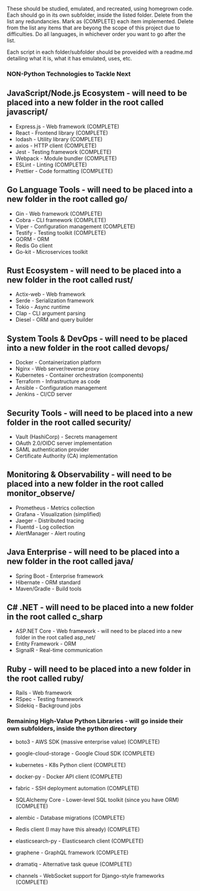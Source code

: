 These should be studied, emulated, and recreated, using homegrown code.
Each should go in its own subfolder, inside the listed folder. 
Delete from the list any redundancies. 
Mark as (COMPLETE) each item implemented. 
Delete from the list any items that are beyong the scope of this project due to difficulties.
Do all languages, in whichever order you want to go after the list.

Each script in each folder/subfolder should be proveided with a readme.md detailing what it is, what it has emulated, uses, etc.

### NON-Python Technologies to Tackle Next

## JavaScript/Node.js Ecosystem - will need to be placed into a new folder in the root called javascript/
- Express.js - Web framework (COMPLETE)
- React - Frontend library (COMPLETE)
- lodash - Utility library (COMPLETE)
- axios - HTTP client (COMPLETE)
- Jest - Testing framework (COMPLETE)
- Webpack - Module bundler (COMPLETE)
- ESLint - Linting (COMPLETE)
- Prettier - Code formatting (COMPLETE)

## Go Language Tools - will need to be placed into a new folder in the root called go/
- Gin - Web framework (COMPLETE)
- Cobra - CLI framework (COMPLETE)
- Viper - Configuration management (COMPLETE)
- Testify - Testing toolkit (COMPLETE)
- GORM - ORM
- Redis Go client
- Go-kit - Microservices toolkit

## Rust Ecosystem - will need to be placed into a new folder in the root called rust/
- Actix-web - Web framework
- Serde - Serialization framework
- Tokio - Async runtime
- Clap - CLI argument parsing
- Diesel - ORM and query builder

## System Tools & DevOps - will need to be placed into a new folder in the root called devops/
- Docker - Containerization platform
- Nginx - Web server/reverse proxy
- Kubernetes - Container orchestration (components)
- Terraform - Infrastructure as code
- Ansible - Configuration management
- Jenkins - CI/CD server

## Security Tools - will need to be placed into a new folder in the root called security/
- Vault (HashiCorp) - Secrets management
- OAuth 2.0/OIDC server implementation
- SAML authentication provider
- Certificate Authority (CA) implementation

## Monitoring & Observability - will need to be placed into a new folder in the root called monitor_observe/
- Prometheus - Metrics collection
- Grafana - Visualization (simplified)
- Jaeger - Distributed tracing
- Fluentd - Log collection
- AlertManager - Alert routing

## Java Enterprise - will need to be placed into a new folder in the root called java/
- Spring Boot - Enterprise framework
- Hibernate - ORM standard
- Maven/Gradle - Build tools

## C# .NET - will need to be placed into a new folder in the root called c_sharp
- ASP.NET Core - Web framework - will need to be placed into a new folder in the root called asp_net/
- Entity Framework - ORM
- SignalR - Real-time communication

## Ruby - will need to be placed into a new folder in the root called ruby/
- Rails - Web framework
- RSpec - Testing framework
- Sidekiq - Background jobs

### Remaining High-Value Python Libraries - will go inside their own subfolders, inside the python directory

- boto3 - AWS SDK (massive enterprise value) (COMPLETE)

- google-cloud-storage - Google Cloud SDK (COMPLETE)

- kubernetes - K8s Python client (COMPLETE)

- docker-py - Docker API client (COMPLETE)

- fabric - SSH deployment automation (COMPLETE)

- SQLAlchemy Core - Lower-level SQL toolkit (since you have ORM) (COMPLETE)

- alembic - Database migrations (COMPLETE)

- Redis client (I may have this already) (COMPLETE)

- elasticsearch-py - Elasticsearch client (COMPLETE)

- graphene - GraphQL framework (COMPLETE)

- dramatiq - Alternative task queue (COMPLETE)

- channels - WebSocket support for Django-style frameworks (COMPLETE)

